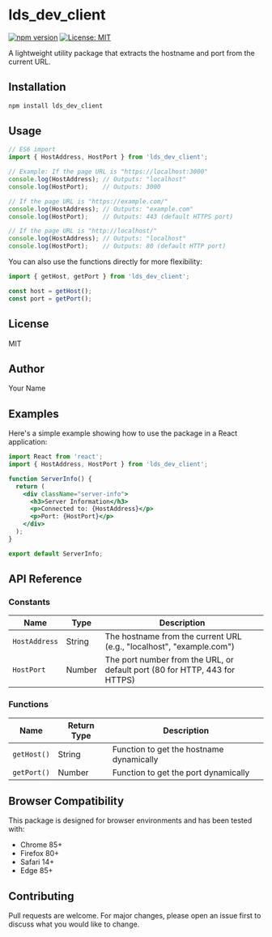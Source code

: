 # lds_dev_client

[![npm version](https://img.shields.io/npm/v/lds_dev_client.svg)](https://www.npmjs.com/package/lds_dev_client)
[![License: MIT](https://img.shields.io/badge/License-MIT-yellow.svg)](https://opensource.org/licenses/MIT)

A lightweight utility package that extracts the hostname and port from the current URL.

## Installation

```bash
npm install lds_dev_client
```

## Usage

```javascript
// ES6 import
import { HostAddress, HostPort } from 'lds_dev_client';

// Example: If the page URL is "https://localhost:3000"
console.log(HostAddress); // Outputs: "localhost"
console.log(HostPort);    // Outputs: 3000

// If the page URL is "https://example.com/"
console.log(HostAddress); // Outputs: "example.com"
console.log(HostPort);    // Outputs: 443 (default HTTPS port)

// If the page URL is "http://localhost/"
console.log(HostAddress); // Outputs: "localhost"
console.log(HostPort);    // Outputs: 80 (default HTTP port)
```

You can also use the functions directly for more flexibility:

```javascript
import { getHost, getPort } from 'lds_dev_client';

const host = getHost();
const port = getPort();
```

## License

MIT

## Author

Your Name

## Examples

Here's a simple example showing how to use the package in a React application:

```jsx
import React from 'react';
import { HostAddress, HostPort } from 'lds_dev_client';

function ServerInfo() {
  return (
    <div className="server-info">
      <h3>Server Information</h3>
      <p>Connected to: {HostAddress}</p>
      <p>Port: {HostPort}</p>
    </div>
  );
}

export default ServerInfo;
```

## API Reference

### Constants

| Name | Type | Description |
|------|------|-------------|
| `HostAddress` | String | The hostname from the current URL (e.g., "localhost", "example.com") |
| `HostPort` | Number | The port number from the URL, or default port (80 for HTTP, 443 for HTTPS) |

### Functions

| Name | Return Type | Description |
|------|-------------|-------------|
| `getHost()` | String | Function to get the hostname dynamically |
| `getPort()` | Number | Function to get the port dynamically |

## Browser Compatibility

This package is designed for browser environments and has been tested with:

- Chrome 85+
- Firefox 80+
- Safari 14+
- Edge 85+

## Contributing

Pull requests are welcome. For major changes, please open an issue first to discuss what you would like to change.

